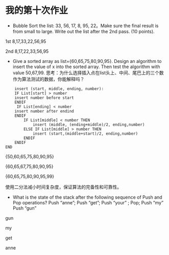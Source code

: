 # 我的第十次作业

*  Bubble Sort the list: 33, 56, 17, 8, 95, 22。Make sure the final result is from small to large. Write out the list after the 2nd pass. (10 points). 

1st   8,17,33,22,56,95

2nd   8,17,22,33,56,95
* Give a sorted array as list={60,65,75,80,90,95}. Design an algorithm to insert the value of x into the sorted array. Then test the algorithm with value 50,67,99. 思考：为什么选择插入点在list头上、中间、尾巴上的三个数作为算法测试的数据，你能解释吗？
```
    insert (start, middle, ending, number):
    IF List[start] > number 
    insert number before start
    ENDIF
     IF List[ending] < number 
    insert number after endind
    ENDIF
        IF List[middle] < number THEN 
            insert (middle, (ending+middle)/2, ending,number)
        ELSE IF List[middle] > number THEN
            insert (start,(middle+start)/2, ending,number)
        ENDIF
    ENDIF
END   
```

{50,60,65,75,80,90,95}

{60,65,67,75,80,90,95}

{60,65,75,80,90,95,99}

使用二分法减小时间复杂度，保证算法的完备性和可靠性。

* What is the state of the stack after the following sequence of Push and Pop operations? Push “anne”; Push “get”; Push “your” ; Pop; Push “my” Push “gun”

gun

my

get

anne